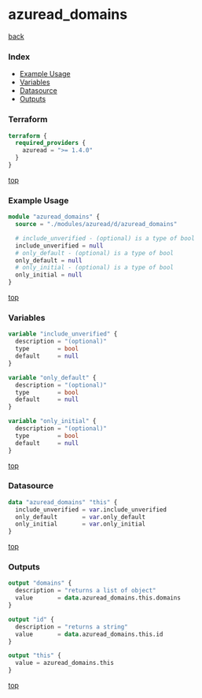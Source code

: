 # azuread_domains

[back](../azuread.md)

### Index

- [Example Usage](#example-usage)
- [Variables](#variables)
- [Datasource](#datasource)
- [Outputs](#outputs)

### Terraform

```terraform
terraform {
  required_providers {
    azuread = ">= 1.4.0"
  }
}
```

[top](#index)

### Example Usage

```terraform
module "azuread_domains" {
  source = "./modules/azuread/d/azuread_domains"

  # include_unverified - (optional) is a type of bool
  include_unverified = null
  # only_default - (optional) is a type of bool
  only_default = null
  # only_initial - (optional) is a type of bool
  only_initial = null
}
```

[top](#index)

### Variables

```terraform
variable "include_unverified" {
  description = "(optional)"
  type        = bool
  default     = null
}

variable "only_default" {
  description = "(optional)"
  type        = bool
  default     = null
}

variable "only_initial" {
  description = "(optional)"
  type        = bool
  default     = null
}
```

[top](#index)

### Datasource

```terraform
data "azuread_domains" "this" {
  include_unverified = var.include_unverified
  only_default       = var.only_default
  only_initial       = var.only_initial
}
```

[top](#index)

### Outputs

```terraform
output "domains" {
  description = "returns a list of object"
  value       = data.azuread_domains.this.domains
}

output "id" {
  description = "returns a string"
  value       = data.azuread_domains.this.id
}

output "this" {
  value = azuread_domains.this
}
```

[top](#index)